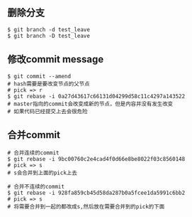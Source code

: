 ## 删除分支
```shell script
$ git branch -d test_leave
$ git branch -D test_leave
```
## 修改commit message
```shell script
$ git commit --amend
# hash需要是要改变节点的父节点
# pick => r
$ git rebase -i 0a27d43617c66131d04299d58c11c4297a143522
# master指向的commit会改变成新的节点，但是内容并没有发生改变
# 如果代码已经提交上去会很危险
```

## 合并commit
```shell script
# 合并连续的commit
$ git rebase -i 9bc00760c2e4cad4f0d66e8be8022f03c8560148
# pick => s
# s会合并到上面的pick上去

# 合并不连续的commit
$ git rebase -i 928fa859cb45d58da287b0a5fcee1da5991c6bb2
# pick => s
# 将需要合并到一起的都改成s,然后放在需要合并到的pick的下面
```
